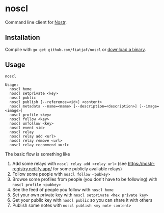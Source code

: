 noscl
=====

Command line client for [Nostr](https://github.com/fiatjaf/nostr).

## Installation

Compile with `go get github.com/fiatjaf/noscl` or [download a binary](releases/).

## Usage

```
noscl

Usage:
  noscl home
  noscl setprivate <key>
  noscl public
  noscl publish [--reference=<id>] <content>
  noscl metadata --name=<name> [--description=<description>] [--image=<image>]
  noscl profile <key>
  noscl follow <key>
  noscl unfollow <key>
  noscl event <id>
  noscl relay
  noscl relay add <url>
  noscl relay remove <url>
  noscl relay recommend <url>
```

The basic flow is something like

1. Add some relays with `noscl relay add <relay url>` (see https://nostr-registry.netlify.app/ for some publicly available relays)
2. Follow some people with `noscl follow <pubkey>`
3. Browse some profiles from people (you don't have to be following) with `noscl profile <pubkey>`
4. See the feed of people you follow with `noscl home`
5. Set your own private key with `noscl setprivate <hex private key>`
6. Get your public key with `noscl public` so you can share it with others
7. Publish some notes with `noscl publish <my note content>`
